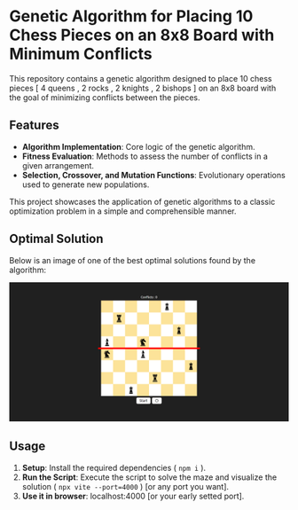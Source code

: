 # Genetic Algorithm for Placing 10 Chess Pieces on an 8x8 Board with Minimum Conflicts

This repository contains a genetic algorithm designed to place 10 chess pieces [ 4 queens , 2 rocks , 2 knights , 2 bishops ] on an 8x8 board with the goal of minimizing conflicts between the pieces.

## Features

- **Algorithm Implementation**: Core logic of the genetic algorithm.
- **Fitness Evaluation**: Methods to assess the number of conflicts in a given arrangement.
- **Selection, Crossover, and Mutation Functions**: Evolutionary operations used to generate new populations.

This project showcases the application of genetic algorithms to a classic optimization problem in a simple and comprehensible manner.

## Optimal Solution

Below is an image of one of the best optimal solutions found by the algorithm:

![Optimal Solution](./optimal.png)

## Usage

1. **Setup**: Install the required dependencies ( `npm i` ).
2. **Run the Script**: Execute the script to solve the maze and visualize the solution ( `npx vite --port=4000` ) [or any port you want].
3. **Use it in browser**: localhost:4000 [or your early setted port].
